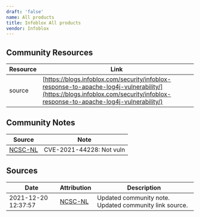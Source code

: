 ```yaml
---
draft: 'false'
name: All products
title: Infoblox All products
vendor: Infoblox
---
```



## Community Resources
| Resource | Link |
| --- | --- |
| source | [https://blogs.infoblox.com/security/infoblox-response-to-apache-log4j-vulnerability/](https://blogs.infoblox.com/security/infoblox-response-to-apache-log4j-vulnerability/) |

## Community Notes
| Source | Note |
| --- | --- |
| [NCSC-NL](https://github.com/NCSC-NL/log4shell/blob/main/software/README.md) | CVE-2021-44228: Not vuln </ul> |

## Sources
| Date | Attribution | Description |
| --- | --- | --- |
| 2021-12-20 12:37:57 | [NCSC-NL](https://github.com/NCSC-NL/log4shell/blob/main/software/README.md) | Updated community note. Updated community link source.  |
